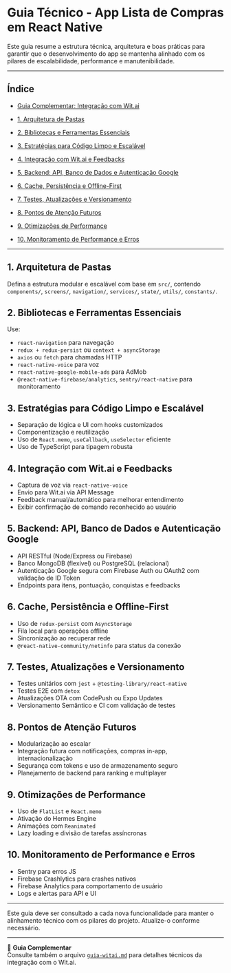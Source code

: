 # Guia Técnico - App Lista de Compras em React Native

Este guia resume a estrutura técnica, arquitetura e boas práticas para garantir que o desenvolvimento do app se mantenha alinhado com os pilares de escalabilidade, performance e manutenibilidade.

---

## Índice
- [Guia Complementar: Integração com Wit.ai](./guia-witai.md)

- [1. Arquitetura de Pastas](#1-arquitetura-de-pastas)
- [2. Bibliotecas e Ferramentas Essenciais](#2-bibliotecas-e-ferramentas-essenciais)
- [3. Estratégias para Código Limpo e Escalável](#3-estratégias-para-código-limpo-e-escalável)
- [4. Integração com Wit.ai e Feedbacks](#4-integração-com-witai-e-feedbacks)
- [5. Backend: API, Banco de Dados e Autenticação Google](#5-backend-api-banco-de-dados-e-autenticação-google)
- [6. Cache, Persistência e Offline-First](#6-cache-persistência-e-offline-first)
- [7. Testes, Atualizações e Versionamento](#7-testes-atualizações-e-versionamento)
- [8. Pontos de Atenção Futuros](#8-pontos-de-atenção-futuros)
- [9. Otimizações de Performance](#9-otimizações-de-performance)
- [10. Monitoramento de Performance e Erros](#10-monitoramento-de-performance-e-erros)

---

## 1. Arquitetura de Pastas

Defina a estrutura modular e escalável com base em `src/`, contendo `components/`, `screens/`, `navigation/`, `services/`, `state/`, `utils/`, `constants/`.

## 2. Bibliotecas e Ferramentas Essenciais

Use:
- `react-navigation` para navegação
- `redux + redux-persist` ou `context + asyncStorage`
- `axios` ou `fetch` para chamadas HTTP
- `react-native-voice` para voz
- `react-native-google-mobile-ads` para AdMob
- `@react-native-firebase/analytics`, `sentry/react-native` para monitoramento

## 3. Estratégias para Código Limpo e Escalável

- Separação de lógica e UI com hooks customizados
- Componentização e reutilização
- Uso de `React.memo`, `useCallback`, `useSelector` eficiente
- Uso de TypeScript para tipagem robusta

## 4. Integração com Wit.ai e Feedbacks

- Captura de voz via `react-native-voice`
- Envio para Wit.ai via API Message
- Feedback manual/automático para melhorar entendimento
- Exibir confirmação de comando reconhecido ao usuário

## 5. Backend: API, Banco de Dados e Autenticação Google

- API RESTful (Node/Express ou Firebase)
- Banco MongoDB (flexível) ou PostgreSQL (relacional)
- Autenticação Google segura com Firebase Auth ou OAuth2 com validação de ID Token
- Endpoints para itens, pontuação, conquistas e feedbacks

## 6. Cache, Persistência e Offline-First

- Uso de `redux-persist` com `AsyncStorage`
- Fila local para operações offline
- Sincronização ao recuperar rede
- `@react-native-community/netinfo` para status da conexão

## 7. Testes, Atualizações e Versionamento

- Testes unitários com `jest` + `@testing-library/react-native`
- Testes E2E com `detox`
- Atualizações OTA com CodePush ou Expo Updates
- Versionamento Semântico e CI com validação de testes

## 8. Pontos de Atenção Futuros

- Modularização ao escalar
- Integração futura com notificações, compras in-app, internacionalização
- Segurança com tokens e uso de armazenamento seguro
- Planejamento de backend para ranking e multiplayer

## 9. Otimizações de Performance

- Uso de `FlatList` e `React.memo`
- Ativação do Hermes Engine
- Animações com `Reanimated`
- Lazy loading e divisão de tarefas assíncronas

## 10. Monitoramento de Performance e Erros

- Sentry para erros JS
- Firebase Crashlytics para crashes nativos
- Firebase Analytics para comportamento de usuário
- Logs e alertas para API e UI

---

Este guia deve ser consultado a cada nova funcionalidade para manter o alinhamento técnico com os pilares do projeto. Atualize-o conforme necessário.

---

📎 **Guia Complementar**  
Consulte também o arquivo [`guia-witai.md`](./guia-witai.md) para detalhes técnicos da integração com o Wit.ai.

